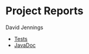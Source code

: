 # Project Reports

David Jennings

* [Tests](./reports/tests/tests/)
* [JavaDoc](./reports/javadoc/)